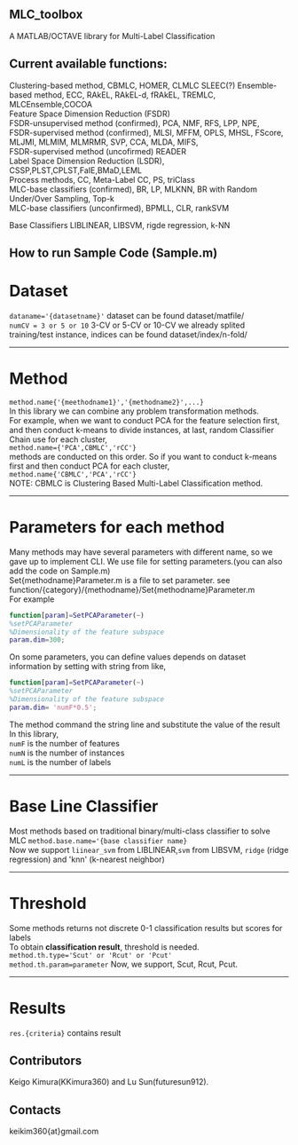 ## MLC_toolbox
A MATLAB/OCTAVE library for Multi-Label Classification

## Current available functions: 
Clustering-based method, CBMLC, HOMER, CLMLC SLEEC(?) 
Ensemble-based method,   ECC, RAkEL, RAkEL-d, fRAkEL, TREMLC, MLCEnsemble,COCOA  
Feature Space Dimension Reduction (FSDR)  
FSDR-unsupervised method (confirmed), PCA, NMF, RFS, LPP, NPE,      
FSDR-supervised method (confirmed), MLSI, MFFM, OPLS, MHSL, FScore, MLJMI, MLMIM, MLMRMR, SVP, CCA, MLDA, MIFS,   
FSDR-supervised method (uncofirmed) READER  
Label Space Dimension Reduction (LSDR), CSSP,PLST,CPLST,FaIE,BMaD,LEML  
Process methods, CC, Meta-Label CC, PS, triClass    
MLC-base classifiers (confirmed), BR, LP, MLKNN, BR with Random Under/Over Sampling, Top-k   
MLC-base classifiers (unconfirmed), BPMLL, CLR, rankSVM  

Base Classifiers
LIBLINEAR, LIBSVM, rigde regression, k-NN


## How to run Sample Code (Sample.m)
# Dataset     
`dataname='{datasetname}'`  dataset can be found dataset/matfile/  
`numCV = 3 or 5 or 10`      3-CV or 5-CV or 10-CV we already splited training/test instance, indices can be found dataset/index/n-fold/  

---

# Method  
`method.name{'{meethodname1}','{methodname2}',...}`  
In this library we can combine any problem transformation methods.  
For example, when we want to conduct PCA for the feature selection first, and then conduct k-means to divide instances, at last, random Classifier Chain use for each cluster,  
  `method.name={'PCA',CBMLC','rCC'}`  
methods are conducted on this order. So if you want to conduct k-means first and then conduct PCA for each cluster,   
`method.name{'CBMLC','PCA','rCC'}`  
NOTE: CBMLC is Clustering Based Multi-Label Classification method.  

---

# Parameters for each method  
Many methods may have several parameters with different name, so we gave up to implement CLI. We use file for setting parameters.(you can also add the code on Sample.m)   
Set{methodname}Parameter.m is a file to set parameter. see function/{category}/{methodname}/Set{methodname}Parameter.m  
For example  
```SetPCAParameter.m  
function[param]=SetPCAParameter(~)  
%setPCAParameter  
%Dimensionality of the feature subspace  
param.dim=300;  
```  
On some parameters, you can define values depends on dataset information by setting with string from like,  
 
```SetPCAParameter.m  
function[param]=SetPCAParameter(~)  
%setPCAParameter  
%Dimensionality of the feature subspace  
param.dim= 'numF*0.5';  
```  
The method command the string line and substitute the value of the result  
In this library,   
`numF` is the number of features  
`numN` is the number of instances  
`numL` is the number of labels 

---
# Base Line Classifier 
Most methods based on traditional binary/multi-class classifier to solve MLC 
`method.base.name='{base classifier name}`   
Now we support `liinear_svm` from LIBLINEAR,`svm` from LIBSVM, `ridge` (ridge regression)  and 'knn' (k-nearest neighbor)  

---

# Threshold   
Some methods returns not discrete 0-1 classification results but scores for labels  
To obtain <b>classification result</b>, threshold is needed.   
`method.th.type='Scut' or 'Rcut' or 'Pcut' `   
`method.th.param=parameter` 
Now, we support, Scut, Rcut, Pcut. 

---

# Results
`res.{criteria}` contains result   



## Contributors
Keigo Kimura(KKimura360) and Lu Sun(futuresun912).  


## Contacts   
keikim360{at}gmail.com